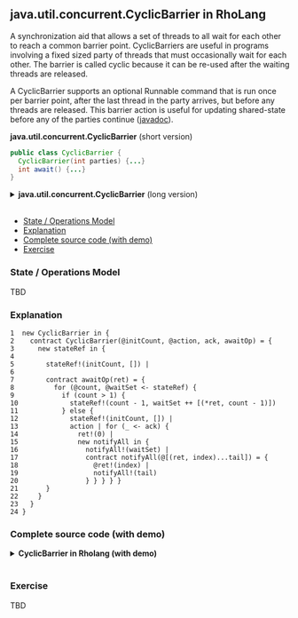 ## java.util.concurrent.CyclicBarrier in RhoLang

A synchronization aid that allows a set of threads to all wait for each other to reach a common barrier point. CyclicBarriers are useful in programs involving a fixed sized party of threads that must occasionally wait for each other. The barrier is called cyclic because it can be re-used after the waiting threads are released.

A CyclicBarrier supports an optional Runnable command that is run once per barrier point, after the last thread in the party arrives, but before any threads are released. This barrier action is useful for updating shared-state before any of the parties continue ([javadoc](https://docs.oracle.com/javase/9/docs/api/java/util/concurrent/CyclicBarrier.html)).

**java.util.concurrent.CyclicBarrier** (short version)   
```java
public class CyclicBarrier {
  CyclicBarrier(int parties) {...}
  int await() {...}
}
```

<details><summary><b>java.util.concurrent.CyclicBarrier</b> (long version)</summary><p>
  
```java
public class CyclicBarrier {
  // A new CyclicBarrier that will trip when the given number of parties are waiting upon it.
  CyclicBarrier(int parties) {...}

  // Waits until all parties have invoked await on this barrier.
  // Returns: the arrival index of the current thread, where index getParties() - 1 
  // indicates the first to arrive and zero indicates the last to arrive
  int await() {...}

  // Returns the number of parties currently waiting at the barrier.
  int getNumberWaiting() {...}

  // Returns the number of parties required to trip this barrier.
  int getParties() {...}
}
```
</p></details><br/>

- [State / Operations Model](#state--operations-model)
- [Explanation](#explanation)
- [Complete source code (with demo)](#complete-source-code-with-demo)
- [Exercise](#exercise)

### State / Operations Model
TBD

### Explanation
```
1  new CyclicBarrier in {
2    contract CyclicBarrier(@initCount, @action, ack, awaitOp) = {  
3      new stateRef in {    
4     
5        stateRef!(initCount, []) |
6  
7        contract awaitOp(ret) = {
8          for (@count, @waitSet <- stateRef) {          
9            if (count > 1) {
10             stateRef!(count - 1, waitSet ++ [(*ret, count - 1)])
11           } else {             
12             stateRef!(initCount, []) |
13             action | for (_ <- ack) {
14               ret!(0) |
15               new notifyAll in {                          
16                 notifyAll!(waitSet) |
17                 contract notifyAll(@[(ret, index)...tail]) = { 
18                   @ret!(index) | 
19                   notifyAll!(tail) 
20                 } } } } } 
21       } 
22     }    
23   }
24 }
```

### Complete source code (with demo)
<details><summary><b>CyclicBarrier in Rholang (with demo)</b></summary><p>
  
```
new CyclicBarrier in {
  contract CyclicBarrier(@initCount, @action, ack, awaitOp) = {  
    new stateRef in {    
    
      stateRef!(initCount, []) |
  
      contract awaitOp(ret) = {
        for (@count, @waitSet <- stateRef) {          
          if (count > 1) {
            stateRef!(count - 1, waitSet ++ [(*ret, count - 1)])
          } else {             
            stateRef!(initCount, []) |
            action | for (_ <- ack) {
              ret!(0) |
              new notifyAll in {                          
                notifyAll!(waitSet) |
                contract notifyAll(@[(ret, index)...tail]) = { 
                  @ret!(index) | 
                  notifyAll!(tail) 
                } } } } } 
      } 
    }    
  } |
  
  new await in {
    new ack in {
      CyclicBarrier!(3, stdoutAck!("---", *ack), *ack, *await)
    } |
    
    new threadId in {
      threadId!(0) | threadId!(1) | threadId!(2) |
      for (@tId <= threadId) {
        new stageId in {
          stageId!([0, 1, 2, 3, 4]) | for (@[sId...tail] <= stageId) { 
            new ret, ack in {
              await!(*ret) | for (@index <- ret) {
                stdoutAck!("thread #${t}, stage = ${s}, index = ${index}" %% {"t":tId, "s" : sId, "index": index}, *ack) | 
                for (_ <- ack) { stageId!(tail) } } } } } } }   
  }
```
```
>> ---
>> thread #0, stage = 0, index = 1
>> thread #2, stage = 0, index = 2
>> thread #1, stage = 0, index = 0
>> ---
>> thread #1, stage = 1, index = 1
>> thread #0, stage = 1, index = 2
>> thread #2, stage = 1, index = 0
>> ---
>> thread #2, stage = 2, index = 1
>> thread #0, stage = 2, index = 0
>> thread #1, stage = 2, index = 2
>> ---
>> thread #1, stage = 3, index = 2
>> thread #2, stage = 3, index = 1
>> thread #0, stage = 3, index = 0
>> ---
>> thread #1, stage = 4, index = 1
>> thread #2, stage = 4, index = 2
>> thread #0, stage = 4, index = 0
```
</p></details><br/>

### Exercise
TBD
